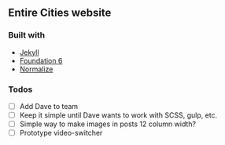 Entire Cities website
---

### Built with

* [Jekyll](https://jekyllrb.com/)
* [Foundation 6](http://foundation.zurb.com/sites/docs/)
* [Normalize](https://necolas.github.io/normalize.css/)

### Todos

* [ ] Add Dave to team
* [ ] Keep it simple until Dave wants to work with SCSS, gulp, etc.
* [ ] Simple way to make images in posts 12 column width?
* [ ] Prototype video-switcher